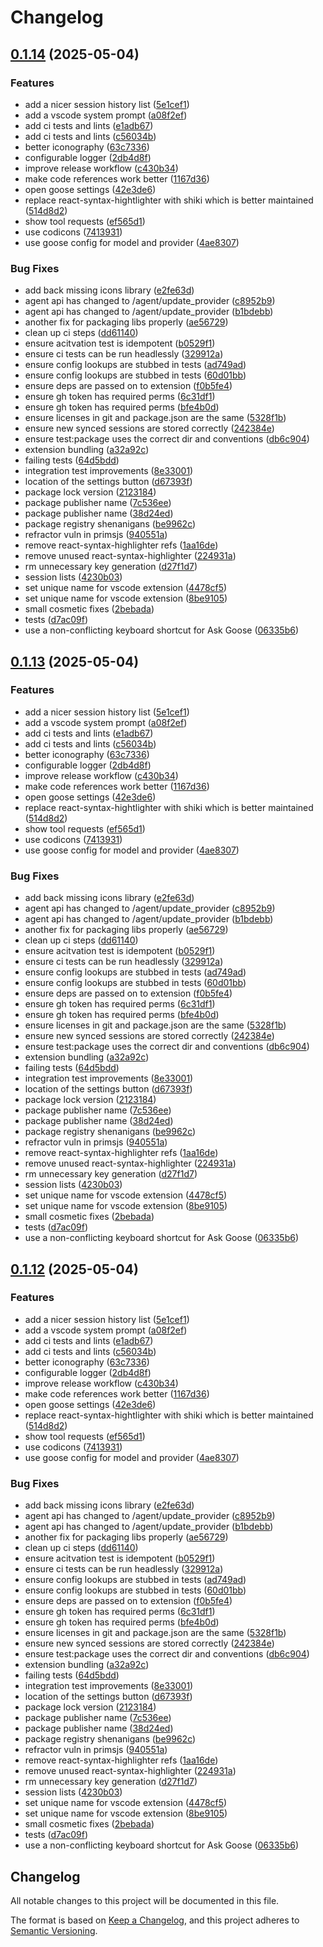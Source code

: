 # Changelog

## [0.1.14](https://github.com/cloud-on-prem/wingman/compare/wingman-goosevscode-vv0.1.13...wingman-goosevscode-vv0.1.14) (2025-05-04)


### Features

* add a nicer session history list ([5e1cef1](https://github.com/cloud-on-prem/wingman/commit/5e1cef190605a3a587032d93cfd83e7ab8e8b24b))
* add a vscode system prompt ([a08f2ef](https://github.com/cloud-on-prem/wingman/commit/a08f2ef65537bfb8ab7b374b336d3338e54b907b))
* add ci tests and lints ([e1adb67](https://github.com/cloud-on-prem/wingman/commit/e1adb672b7aad06a9d4ff2a1f4c2e0d629e0b32b))
* add ci tests and lints ([c56034b](https://github.com/cloud-on-prem/wingman/commit/c56034b58f50bbbe94d65a357336299c02fcc879))
* better iconography ([63c7336](https://github.com/cloud-on-prem/wingman/commit/63c7336de07023a61e665645e26673119b61d33d))
* configurable logger ([2db4d8f](https://github.com/cloud-on-prem/wingman/commit/2db4d8fe1af94f5e4bdfee938ca05cd85b4ec134))
* improve release workflow ([c430b34](https://github.com/cloud-on-prem/wingman/commit/c430b34ae81d91fabef02008ddfdde46ca9266d8))
* make code references work better ([1167d36](https://github.com/cloud-on-prem/wingman/commit/1167d36c7442b9b6b8a0ed0326a66b508cfa49b8))
* open goose settings ([42e3de6](https://github.com/cloud-on-prem/wingman/commit/42e3de698d22eebddf50c7866fada122bf586cc4))
* replace react-syntax-hightlighter with shiki which is better maintained ([514d8d2](https://github.com/cloud-on-prem/wingman/commit/514d8d2822a42d0446e71eac26816ea836cf31ad))
* show tool requests ([ef565d1](https://github.com/cloud-on-prem/wingman/commit/ef565d18e3f536b6343ebab699c213de76ea69e9))
* use codicons ([7413931](https://github.com/cloud-on-prem/wingman/commit/741393129f36792b4bd088e58bb22024c1747bb9))
* use goose config for model and provider ([4ae8307](https://github.com/cloud-on-prem/wingman/commit/4ae83075f79bb14ca91be84a7bf355bc1b7a7e5d))


### Bug Fixes

* add back missing icons library ([e2fe63d](https://github.com/cloud-on-prem/wingman/commit/e2fe63dc2afe51ffba95a5ed553857d7e3fff3ad))
* agent api has changed to /agent/update_provider ([c8952b9](https://github.com/cloud-on-prem/wingman/commit/c8952b949d74229ceab8023c81f578277e0d45ad))
* agent api has changed to /agent/update_provider ([b1bdebb](https://github.com/cloud-on-prem/wingman/commit/b1bdebb6b1fd5b7c4ba151870131848db4dfa7d2))
* another fix for packaging libs properly ([ae56729](https://github.com/cloud-on-prem/wingman/commit/ae56729e88c4032d5bccdcb28cea70644f5faaf8))
* clean up ci steps ([dd61140](https://github.com/cloud-on-prem/wingman/commit/dd61140d7612be5218ee0ad45d279d272e7932ac))
* ensure acitvation test is idempotent ([b0529f1](https://github.com/cloud-on-prem/wingman/commit/b0529f11e1a4cae311029a12c87d2cd16ea0db1b))
* ensure ci tests can be run headlessly ([329912a](https://github.com/cloud-on-prem/wingman/commit/329912ac8c8f386fa5f50b85a774d95fef0ff9fb))
* ensure config lookups are stubbed in tests ([ad749ad](https://github.com/cloud-on-prem/wingman/commit/ad749ad7e6f85f2a908675e169ee23eb420b564c))
* ensure config lookups are stubbed in tests ([60d01bb](https://github.com/cloud-on-prem/wingman/commit/60d01bbd4f68c14fe53467fd15525711519d859e))
* ensure deps are passed on to extension ([f0b5fe4](https://github.com/cloud-on-prem/wingman/commit/f0b5fe46c4405c884dd7d3f46fd8ce3f6263bd05))
* ensure gh token has required perms ([6c31df1](https://github.com/cloud-on-prem/wingman/commit/6c31df19fe183be3937e5f1cecc2748b23057582))
* ensure gh token has required perms ([bfe4b0d](https://github.com/cloud-on-prem/wingman/commit/bfe4b0dd10eec0c76e6e29739f0e68feaaff5e38))
* ensure licenses in git and package.json are the same ([5328f1b](https://github.com/cloud-on-prem/wingman/commit/5328f1bdfbf9dbb2b5c95f938a9730738fd34407))
* ensure new synced sessions are stored correctly ([242384e](https://github.com/cloud-on-prem/wingman/commit/242384ea454bd59bcc6255a4e315944058896a73))
* ensure test:package uses the correct dir and conventions ([db6c904](https://github.com/cloud-on-prem/wingman/commit/db6c904e0030f5ac6fceb6312ff8ec8f66fc007f))
* extension bundling ([a32a92c](https://github.com/cloud-on-prem/wingman/commit/a32a92c1df725512cf225126ee0f6da7a5736c9e))
* failing tests ([64d5bdd](https://github.com/cloud-on-prem/wingman/commit/64d5bdd959e88467d710ea1e22745d2a977a1a4a))
* integration test improvements ([8e33001](https://github.com/cloud-on-prem/wingman/commit/8e33001899301fae626e2aba18c79f86973e7736))
* location of the settings button ([d67393f](https://github.com/cloud-on-prem/wingman/commit/d67393f1da6696277ff70e506def2b946bf4704a))
* package lock version ([2123184](https://github.com/cloud-on-prem/wingman/commit/21231847e214822d73d1c1d81238ea851a7d56e2))
* package publisher name ([7c536ee](https://github.com/cloud-on-prem/wingman/commit/7c536ee78b881f3daa0109552be6f826b81e9414))
* package publisher name ([38d24ed](https://github.com/cloud-on-prem/wingman/commit/38d24ed25093e598766f1b8d948e021df1b852e2))
* package registry shenanigans ([be9962c](https://github.com/cloud-on-prem/wingman/commit/be9962c52a6ec9c4d55008bfed7416edd0efa6d0))
* refractor vuln in primsjs ([940551a](https://github.com/cloud-on-prem/wingman/commit/940551a7ed36cbb711da54a3a8f3dc766ba7cc63))
* remove react-syntax-highlighter refs ([1aa16de](https://github.com/cloud-on-prem/wingman/commit/1aa16de1f3ffdb9e502865b4bcab6cd6a5820243))
* remove unused react-syntax-highlighter ([224931a](https://github.com/cloud-on-prem/wingman/commit/224931ae7554789283963ff0c2a7670568cee203))
* rm unnecessary key generation ([d27f1d7](https://github.com/cloud-on-prem/wingman/commit/d27f1d79afe8d0b6176ed7fcefc402aab1e3bada))
* session lists ([4230b03](https://github.com/cloud-on-prem/wingman/commit/4230b032099495e37a77c3b046e89d650f0fb383))
* set unique name for vscode extension ([4478cf5](https://github.com/cloud-on-prem/wingman/commit/4478cf506ee5c57916501d5fc380a080f49e301b))
* set unique name for vscode extension ([8be9105](https://github.com/cloud-on-prem/wingman/commit/8be9105bfb0abef49653b6dcdcc804d0e05e046c))
* small cosmetic fixes ([2bebada](https://github.com/cloud-on-prem/wingman/commit/2bebada5be85ddd33b5c2b283d3251b35795463b))
* tests ([d7ac09f](https://github.com/cloud-on-prem/wingman/commit/d7ac09f00456e30c88e634dafc8b41ef7026750a))
* use a non-conflicting keyboard shortcut for Ask Goose ([06335b6](https://github.com/cloud-on-prem/wingman/commit/06335b6a31015cc33da9dcc4854e661811fae095))

## [0.1.13](https://github.com/cloud-on-prem/wingman/compare/wingman-goosevscode-vv0.1.12...wingman-goosevscode-vv0.1.13) (2025-05-04)


### Features

* add a nicer session history list ([5e1cef1](https://github.com/cloud-on-prem/wingman/commit/5e1cef190605a3a587032d93cfd83e7ab8e8b24b))
* add a vscode system prompt ([a08f2ef](https://github.com/cloud-on-prem/wingman/commit/a08f2ef65537bfb8ab7b374b336d3338e54b907b))
* add ci tests and lints ([e1adb67](https://github.com/cloud-on-prem/wingman/commit/e1adb672b7aad06a9d4ff2a1f4c2e0d629e0b32b))
* add ci tests and lints ([c56034b](https://github.com/cloud-on-prem/wingman/commit/c56034b58f50bbbe94d65a357336299c02fcc879))
* better iconography ([63c7336](https://github.com/cloud-on-prem/wingman/commit/63c7336de07023a61e665645e26673119b61d33d))
* configurable logger ([2db4d8f](https://github.com/cloud-on-prem/wingman/commit/2db4d8fe1af94f5e4bdfee938ca05cd85b4ec134))
* improve release workflow ([c430b34](https://github.com/cloud-on-prem/wingman/commit/c430b34ae81d91fabef02008ddfdde46ca9266d8))
* make code references work better ([1167d36](https://github.com/cloud-on-prem/wingman/commit/1167d36c7442b9b6b8a0ed0326a66b508cfa49b8))
* open goose settings ([42e3de6](https://github.com/cloud-on-prem/wingman/commit/42e3de698d22eebddf50c7866fada122bf586cc4))
* replace react-syntax-hightlighter with shiki which is better maintained ([514d8d2](https://github.com/cloud-on-prem/wingman/commit/514d8d2822a42d0446e71eac26816ea836cf31ad))
* show tool requests ([ef565d1](https://github.com/cloud-on-prem/wingman/commit/ef565d18e3f536b6343ebab699c213de76ea69e9))
* use codicons ([7413931](https://github.com/cloud-on-prem/wingman/commit/741393129f36792b4bd088e58bb22024c1747bb9))
* use goose config for model and provider ([4ae8307](https://github.com/cloud-on-prem/wingman/commit/4ae83075f79bb14ca91be84a7bf355bc1b7a7e5d))


### Bug Fixes

* add back missing icons library ([e2fe63d](https://github.com/cloud-on-prem/wingman/commit/e2fe63dc2afe51ffba95a5ed553857d7e3fff3ad))
* agent api has changed to /agent/update_provider ([c8952b9](https://github.com/cloud-on-prem/wingman/commit/c8952b949d74229ceab8023c81f578277e0d45ad))
* agent api has changed to /agent/update_provider ([b1bdebb](https://github.com/cloud-on-prem/wingman/commit/b1bdebb6b1fd5b7c4ba151870131848db4dfa7d2))
* another fix for packaging libs properly ([ae56729](https://github.com/cloud-on-prem/wingman/commit/ae56729e88c4032d5bccdcb28cea70644f5faaf8))
* clean up ci steps ([dd61140](https://github.com/cloud-on-prem/wingman/commit/dd61140d7612be5218ee0ad45d279d272e7932ac))
* ensure acitvation test is idempotent ([b0529f1](https://github.com/cloud-on-prem/wingman/commit/b0529f11e1a4cae311029a12c87d2cd16ea0db1b))
* ensure ci tests can be run headlessly ([329912a](https://github.com/cloud-on-prem/wingman/commit/329912ac8c8f386fa5f50b85a774d95fef0ff9fb))
* ensure config lookups are stubbed in tests ([ad749ad](https://github.com/cloud-on-prem/wingman/commit/ad749ad7e6f85f2a908675e169ee23eb420b564c))
* ensure config lookups are stubbed in tests ([60d01bb](https://github.com/cloud-on-prem/wingman/commit/60d01bbd4f68c14fe53467fd15525711519d859e))
* ensure deps are passed on to extension ([f0b5fe4](https://github.com/cloud-on-prem/wingman/commit/f0b5fe46c4405c884dd7d3f46fd8ce3f6263bd05))
* ensure gh token has required perms ([6c31df1](https://github.com/cloud-on-prem/wingman/commit/6c31df19fe183be3937e5f1cecc2748b23057582))
* ensure gh token has required perms ([bfe4b0d](https://github.com/cloud-on-prem/wingman/commit/bfe4b0dd10eec0c76e6e29739f0e68feaaff5e38))
* ensure licenses in git and package.json are the same ([5328f1b](https://github.com/cloud-on-prem/wingman/commit/5328f1bdfbf9dbb2b5c95f938a9730738fd34407))
* ensure new synced sessions are stored correctly ([242384e](https://github.com/cloud-on-prem/wingman/commit/242384ea454bd59bcc6255a4e315944058896a73))
* ensure test:package uses the correct dir and conventions ([db6c904](https://github.com/cloud-on-prem/wingman/commit/db6c904e0030f5ac6fceb6312ff8ec8f66fc007f))
* extension bundling ([a32a92c](https://github.com/cloud-on-prem/wingman/commit/a32a92c1df725512cf225126ee0f6da7a5736c9e))
* failing tests ([64d5bdd](https://github.com/cloud-on-prem/wingman/commit/64d5bdd959e88467d710ea1e22745d2a977a1a4a))
* integration test improvements ([8e33001](https://github.com/cloud-on-prem/wingman/commit/8e33001899301fae626e2aba18c79f86973e7736))
* location of the settings button ([d67393f](https://github.com/cloud-on-prem/wingman/commit/d67393f1da6696277ff70e506def2b946bf4704a))
* package lock version ([2123184](https://github.com/cloud-on-prem/wingman/commit/21231847e214822d73d1c1d81238ea851a7d56e2))
* package publisher name ([7c536ee](https://github.com/cloud-on-prem/wingman/commit/7c536ee78b881f3daa0109552be6f826b81e9414))
* package publisher name ([38d24ed](https://github.com/cloud-on-prem/wingman/commit/38d24ed25093e598766f1b8d948e021df1b852e2))
* package registry shenanigans ([be9962c](https://github.com/cloud-on-prem/wingman/commit/be9962c52a6ec9c4d55008bfed7416edd0efa6d0))
* refractor vuln in primsjs ([940551a](https://github.com/cloud-on-prem/wingman/commit/940551a7ed36cbb711da54a3a8f3dc766ba7cc63))
* remove react-syntax-highlighter refs ([1aa16de](https://github.com/cloud-on-prem/wingman/commit/1aa16de1f3ffdb9e502865b4bcab6cd6a5820243))
* remove unused react-syntax-highlighter ([224931a](https://github.com/cloud-on-prem/wingman/commit/224931ae7554789283963ff0c2a7670568cee203))
* rm unnecessary key generation ([d27f1d7](https://github.com/cloud-on-prem/wingman/commit/d27f1d79afe8d0b6176ed7fcefc402aab1e3bada))
* session lists ([4230b03](https://github.com/cloud-on-prem/wingman/commit/4230b032099495e37a77c3b046e89d650f0fb383))
* set unique name for vscode extension ([4478cf5](https://github.com/cloud-on-prem/wingman/commit/4478cf506ee5c57916501d5fc380a080f49e301b))
* set unique name for vscode extension ([8be9105](https://github.com/cloud-on-prem/wingman/commit/8be9105bfb0abef49653b6dcdcc804d0e05e046c))
* small cosmetic fixes ([2bebada](https://github.com/cloud-on-prem/wingman/commit/2bebada5be85ddd33b5c2b283d3251b35795463b))
* tests ([d7ac09f](https://github.com/cloud-on-prem/wingman/commit/d7ac09f00456e30c88e634dafc8b41ef7026750a))
* use a non-conflicting keyboard shortcut for Ask Goose ([06335b6](https://github.com/cloud-on-prem/wingman/commit/06335b6a31015cc33da9dcc4854e661811fae095))

## [0.1.12](https://github.com/cloud-on-prem/wingman/compare/wingman-goosevscode-vv0.1.11...wingman-goosevscode-vv0.1.12) (2025-05-04)


### Features

* add a nicer session history list ([5e1cef1](https://github.com/cloud-on-prem/wingman/commit/5e1cef190605a3a587032d93cfd83e7ab8e8b24b))
* add a vscode system prompt ([a08f2ef](https://github.com/cloud-on-prem/wingman/commit/a08f2ef65537bfb8ab7b374b336d3338e54b907b))
* add ci tests and lints ([e1adb67](https://github.com/cloud-on-prem/wingman/commit/e1adb672b7aad06a9d4ff2a1f4c2e0d629e0b32b))
* add ci tests and lints ([c56034b](https://github.com/cloud-on-prem/wingman/commit/c56034b58f50bbbe94d65a357336299c02fcc879))
* better iconography ([63c7336](https://github.com/cloud-on-prem/wingman/commit/63c7336de07023a61e665645e26673119b61d33d))
* configurable logger ([2db4d8f](https://github.com/cloud-on-prem/wingman/commit/2db4d8fe1af94f5e4bdfee938ca05cd85b4ec134))
* improve release workflow ([c430b34](https://github.com/cloud-on-prem/wingman/commit/c430b34ae81d91fabef02008ddfdde46ca9266d8))
* make code references work better ([1167d36](https://github.com/cloud-on-prem/wingman/commit/1167d36c7442b9b6b8a0ed0326a66b508cfa49b8))
* open goose settings ([42e3de6](https://github.com/cloud-on-prem/wingman/commit/42e3de698d22eebddf50c7866fada122bf586cc4))
* replace react-syntax-hightlighter with shiki which is better maintained ([514d8d2](https://github.com/cloud-on-prem/wingman/commit/514d8d2822a42d0446e71eac26816ea836cf31ad))
* show tool requests ([ef565d1](https://github.com/cloud-on-prem/wingman/commit/ef565d18e3f536b6343ebab699c213de76ea69e9))
* use codicons ([7413931](https://github.com/cloud-on-prem/wingman/commit/741393129f36792b4bd088e58bb22024c1747bb9))
* use goose config for model and provider ([4ae8307](https://github.com/cloud-on-prem/wingman/commit/4ae83075f79bb14ca91be84a7bf355bc1b7a7e5d))


### Bug Fixes

* add back missing icons library ([e2fe63d](https://github.com/cloud-on-prem/wingman/commit/e2fe63dc2afe51ffba95a5ed553857d7e3fff3ad))
* agent api has changed to /agent/update_provider ([c8952b9](https://github.com/cloud-on-prem/wingman/commit/c8952b949d74229ceab8023c81f578277e0d45ad))
* agent api has changed to /agent/update_provider ([b1bdebb](https://github.com/cloud-on-prem/wingman/commit/b1bdebb6b1fd5b7c4ba151870131848db4dfa7d2))
* another fix for packaging libs properly ([ae56729](https://github.com/cloud-on-prem/wingman/commit/ae56729e88c4032d5bccdcb28cea70644f5faaf8))
* clean up ci steps ([dd61140](https://github.com/cloud-on-prem/wingman/commit/dd61140d7612be5218ee0ad45d279d272e7932ac))
* ensure acitvation test is idempotent ([b0529f1](https://github.com/cloud-on-prem/wingman/commit/b0529f11e1a4cae311029a12c87d2cd16ea0db1b))
* ensure ci tests can be run headlessly ([329912a](https://github.com/cloud-on-prem/wingman/commit/329912ac8c8f386fa5f50b85a774d95fef0ff9fb))
* ensure config lookups are stubbed in tests ([ad749ad](https://github.com/cloud-on-prem/wingman/commit/ad749ad7e6f85f2a908675e169ee23eb420b564c))
* ensure config lookups are stubbed in tests ([60d01bb](https://github.com/cloud-on-prem/wingman/commit/60d01bbd4f68c14fe53467fd15525711519d859e))
* ensure deps are passed on to extension ([f0b5fe4](https://github.com/cloud-on-prem/wingman/commit/f0b5fe46c4405c884dd7d3f46fd8ce3f6263bd05))
* ensure gh token has required perms ([6c31df1](https://github.com/cloud-on-prem/wingman/commit/6c31df19fe183be3937e5f1cecc2748b23057582))
* ensure gh token has required perms ([bfe4b0d](https://github.com/cloud-on-prem/wingman/commit/bfe4b0dd10eec0c76e6e29739f0e68feaaff5e38))
* ensure licenses in git and package.json are the same ([5328f1b](https://github.com/cloud-on-prem/wingman/commit/5328f1bdfbf9dbb2b5c95f938a9730738fd34407))
* ensure new synced sessions are stored correctly ([242384e](https://github.com/cloud-on-prem/wingman/commit/242384ea454bd59bcc6255a4e315944058896a73))
* ensure test:package uses the correct dir and conventions ([db6c904](https://github.com/cloud-on-prem/wingman/commit/db6c904e0030f5ac6fceb6312ff8ec8f66fc007f))
* extension bundling ([a32a92c](https://github.com/cloud-on-prem/wingman/commit/a32a92c1df725512cf225126ee0f6da7a5736c9e))
* failing tests ([64d5bdd](https://github.com/cloud-on-prem/wingman/commit/64d5bdd959e88467d710ea1e22745d2a977a1a4a))
* integration test improvements ([8e33001](https://github.com/cloud-on-prem/wingman/commit/8e33001899301fae626e2aba18c79f86973e7736))
* location of the settings button ([d67393f](https://github.com/cloud-on-prem/wingman/commit/d67393f1da6696277ff70e506def2b946bf4704a))
* package lock version ([2123184](https://github.com/cloud-on-prem/wingman/commit/21231847e214822d73d1c1d81238ea851a7d56e2))
* package publisher name ([7c536ee](https://github.com/cloud-on-prem/wingman/commit/7c536ee78b881f3daa0109552be6f826b81e9414))
* package publisher name ([38d24ed](https://github.com/cloud-on-prem/wingman/commit/38d24ed25093e598766f1b8d948e021df1b852e2))
* package registry shenanigans ([be9962c](https://github.com/cloud-on-prem/wingman/commit/be9962c52a6ec9c4d55008bfed7416edd0efa6d0))
* refractor vuln in primsjs ([940551a](https://github.com/cloud-on-prem/wingman/commit/940551a7ed36cbb711da54a3a8f3dc766ba7cc63))
* remove react-syntax-highlighter refs ([1aa16de](https://github.com/cloud-on-prem/wingman/commit/1aa16de1f3ffdb9e502865b4bcab6cd6a5820243))
* remove unused react-syntax-highlighter ([224931a](https://github.com/cloud-on-prem/wingman/commit/224931ae7554789283963ff0c2a7670568cee203))
* rm unnecessary key generation ([d27f1d7](https://github.com/cloud-on-prem/wingman/commit/d27f1d79afe8d0b6176ed7fcefc402aab1e3bada))
* session lists ([4230b03](https://github.com/cloud-on-prem/wingman/commit/4230b032099495e37a77c3b046e89d650f0fb383))
* set unique name for vscode extension ([4478cf5](https://github.com/cloud-on-prem/wingman/commit/4478cf506ee5c57916501d5fc380a080f49e301b))
* set unique name for vscode extension ([8be9105](https://github.com/cloud-on-prem/wingman/commit/8be9105bfb0abef49653b6dcdcc804d0e05e046c))
* small cosmetic fixes ([2bebada](https://github.com/cloud-on-prem/wingman/commit/2bebada5be85ddd33b5c2b283d3251b35795463b))
* tests ([d7ac09f](https://github.com/cloud-on-prem/wingman/commit/d7ac09f00456e30c88e634dafc8b41ef7026750a))
* use a non-conflicting keyboard shortcut for Ask Goose ([06335b6](https://github.com/cloud-on-prem/wingman/commit/06335b6a31015cc33da9dcc4854e661811fae095))

## Changelog

All notable changes to this project will be documented in this file.

The format is based on [Keep a Changelog](https://keepachangelog.com/en/1.0.0/),
and this project adheres to [Semantic Versioning](https://semver.org/spec/v2.0.0.html).

<!--
This file is managed by release-please.
Placeholders for release-please:
-->
